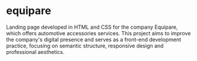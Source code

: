 # equipare
 Landing page developed in HTML and CSS for the company Equipare, which offers automotive accessories services. This project aims to improve the company's digital presence and serves as a front-end development practice, focusing on semantic structure, responsive design and professional aesthetics.
